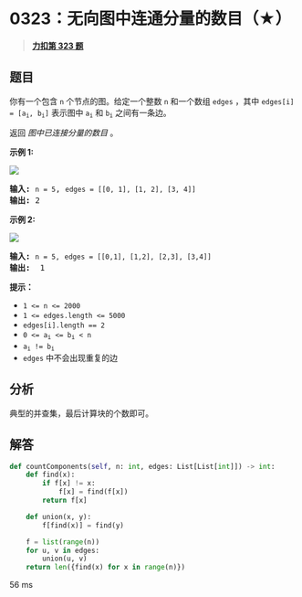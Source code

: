 # 0323：无向图中连通分量的数目（★）


> <u>**[力扣第 323 题](https://leetcode.cn/problems/number-of-connected-components-in-an-undirected-graph/)**</u>

## 题目

<p>你有一个包含 <code>n</code> 个节点的图。给定一个整数 <code>n</code> 和一个数组 <code>edges</code> ，其中 <code>edges[i] = [a<sub>i</sub>, b<sub>i</sub>]</code> 表示图中 <code>a<sub>i</sub></code> 和 <code>b<sub>i</sub></code> 之间有一条边。</p>

<p>返回 <em>图中已连接分量的数目</em> 。</p>



<p><strong>示例 1:</strong></p>

<p><img src="https://assets.leetcode.com/uploads/2021/03/14/conn1-graph.jpg" /></p>

<pre>
<strong>输入: </strong><code>n = 5</code>, <code>edges = [[0, 1], [1, 2], [3, 4]]</code>
<strong>输出: </strong>2
</pre>

<p><strong>示例 2:</strong></p>

<p><img src="https://assets.leetcode.com/uploads/2021/03/14/conn2-graph.jpg" /></p>

<pre>
<strong>输入: </strong><code>n = 5,</code> <code>edges = [[0,1], [1,2], [2,3], [3,4]]</code>
<strong>输出:  </strong>1</pre>



<p><strong>提示：</strong></p>

<ul>
<li><code>1 &lt;= n &lt;= 2000</code></li>
<li><code>1 &lt;= edges.length &lt;= 5000</code></li>
<li><code>edges[i].length == 2</code></li>
<li><code>0 &lt;= a<sub>i</sub> &lt;= b<sub>i</sub> &lt; n</code></li>
<li><code>a<sub>i</sub> != b<sub>i</sub></code></li>
<li><code>edges</code> 中不会出现重复的边</li>
</ul>


## 分析

典型的并查集，最后计算块的个数即可。

## 解答

```python
def countComponents(self, n: int, edges: List[List[int]]) -> int:
    def find(x):
        if f[x] != x:
            f[x] = find(f[x])
        return f[x]

    def union(x, y):
        f[find(x)] = find(y)

    f = list(range(n))
    for u, v in edges:
        union(u, v)
    return len({find(x) for x in range(n)})
```
56 ms



